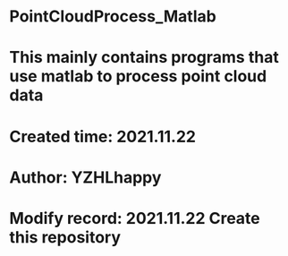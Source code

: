 # PointCloudProcess_Matlab
# This mainly contains programs that use matlab to process point cloud data
# Created time: 2021.11.22
# Author: YZHLhappy
# Modify record: 2021.11.22 Create this repository
